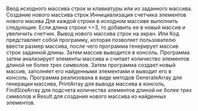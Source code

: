 Ввод исходного массива строк м клавиатуры или из заданного массива.
Создание нового массива строк
Иннициализация счетчика элементов нового масива
Для каждой строки в исходном массиве выполнить следующие:
Если длина строки <=3, то добавить ее в новый массив и увеличить счетчик.
Вывод нового массива строк на экран.
Или
  Код представляет собой программу, которая позволяет пользователю ввести размер массива, после чего программа генерирует массив строк заданной длины.
  Затем массив выводится в консоль.
   Программа затем анализирует элементы массива и считает количество элементов длиной не более трех символов.
    Затем программа создает новый массив, заполняет его найденными элементами и выводит его в консоль.
     Программа реализована в виде методов GenerateArray для генерации массива, PrintArray для вывода массива в консоль, FindSizeArray для подсчета количества элементов длиной не более трех символов и Result для создания нового массива из найденных элементов.